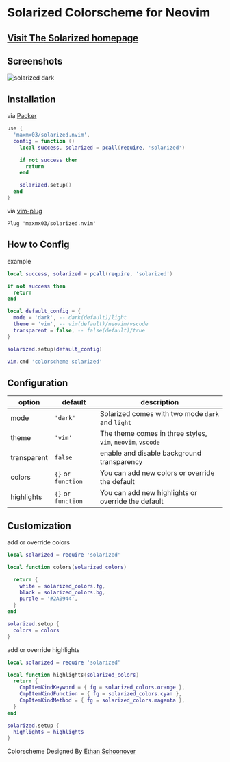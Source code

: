 # Solarized Colorscheme for Neovim

## [Visit The Solarized homepage](https://ethanschoonover.com/solarized/)

## Screenshots

![solarized dark](https://github.com/altercation/solarized/raw/master/img/solarized-vim.png)

## Installation

via [Packer](https://github.com/wbthomason/packer.nvim)
```lua
use {
  'maxmx03/solarized.nvim',
  config = function ()
    local success, solarized = pcall(require, 'solarized')

    if not success then
      return
    end

    solarized.setup()
  end
}
```

via [vim-plug](https://github.com/junegunn/vim-plug)

```vim
Plug 'maxmx03/solarized.nvim'
```

## How to Config

example
```lua
local success, solarized = pcall(require, 'solarized')

if not success then
  return
end

local default_config = {
  mode = 'dark', -- dark(default)/light
  theme = 'vim', -- vim(default)/neovim/vscode
  transparent = false, -- false(default)/true
}

solarized.setup(default_config)

vim.cmd 'colorscheme solarized'
```

## Configuration
| option | default | description |
| ------ | ----------- | -------- |
| mode | `'dark'` | Solarized comes with two mode `dark` and `light` |
| theme | `'vim'` | The theme comes in three styles, `vim`, `neovim`, `vscode` |
| transparent | `false` | enable and disable background transparency |
| colors | `{}` or `function` | You can add new colors or override the default |
| highlights | `{}` or `function` | You can add new highlights or override the default |

## Customization

add or override colors
```lua
local solarized = require 'solarized'

local function colors(solarized_colors)

  return {
    white = solarized_colors.fg,
    black = solarized_colors.bg,
    purple = '#2A0944',
  }
end

solarized.setup {
  colors = colors
}
```

add or override highlights

```lua
local solarized = require 'solarized'

local function highlights(solarized_colors)
  return {
    CmpItemKindKeyword = { fg = solarized_colors.orange },
    CmpItemKindFunction = { fg = solarized_colors.cyan },
    CmpItemKindMethod = { fg = solarized_colors.magenta },
  } 
end

solarized.setup {
  highlights = highlights
}
```

Colorscheme Designed By [Ethan Schoonover](https://github.com/altercation) <br />
